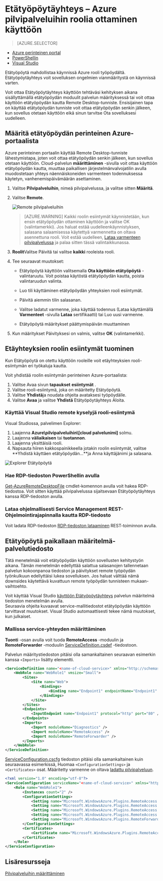 <properties 
pageTitle="Etätyöpöytäyhteys – Azure pilvipalveluihin roolia ottaminen käyttöön" 
description="Azure cloud palvelusovelluksen sallimaan työpöydän etäyhteyksien määrittäminen" 
services="cloud-services" 
documentationCenter="" 
authors="sbtron" 
manager="timlt" 
editor=""/>
<tags 
ms.service="cloud-services" 
ms.workload="tbd" 
ms.tgt_pltfrm="na" 
ms.devlang="na" 
ms.topic="article" 
ms.date="02/17/2016" 
ms.author="saurabh"/>

# <a name="enable-remote-desktop-connection-for-a-role-in-azure-cloud-services"></a>Etätyöpöytäyhteys – Azure pilvipalveluihin roolia ottaminen käyttöön

>[AZURE.SELECTOR]
- [Azure perinteinen portal](cloud-services-role-enable-remote-desktop.md)
- [PowerShellin](cloud-services-role-enable-remote-desktop-powershell.md)
- [Visual Studio](../vs-azure-tools-remote-desktop-roles.md)


Etätyöpöytä mahdollistaa käynnissä Azure rooli työpöydältä. Etätyöpöytäyhteys voit sovelluksen ongelmien vianmääritystä on käynnissä varten. 

Voit ottaa Etätyöpöytäyhteys käyttöön tehtäväsi kehityksen aikana sisällyttämällä etätyöpöydän moduulit palvelun määrityksessä tai voit ottaa käyttöön etätyöpöydän kautta Remote Desktop-tunniste. Ensisijainen tapa on käyttää etätyöpöydän tunniste voit ottaa etätyöpöydän senkin jälkeen, kun sovellus otetaan käyttöön eikä sinun tarvitse Ota sovelluksesi uudelleen. 


## <a name="configure-remote-desktop-from-the-azure-classic-portal"></a>Määritä etätyöpöydän perinteinen Azure-portaalista
Azure perinteinen portaalin käyttää Remote Desktop-tunniste lähestymistapa, joten voit ottaa etätyöpöydän senkin jälkeen, kun sovellus otetaan käyttöön. Cloud-palvelun **määrittäminen** -sivulla voit ottaa käyttöön etätyöpöydän kautta, muuttaa paikallisen järjestelmänvalvojatilin avulla muodostetaan yhteys näennäiskoneiden varmenteen todennuksessa käytetyn, vanhenemispäivämäärän asettaminen. 


1. Valitse **Pilvipalveluihin**, nimeä pilvipalvelussa, ja valitse sitten **Määritä**.

2. Valitse **Remote**.
    
    ![Remote pilvipalveluihin](./media/cloud-services-role-enable-remote-desktop/CloudServices_Remote.png)
    
    > [AZURE.WARNING] Kaikki roolin esiintymät käynnistetään, kun ensin etätyöpöydän ottaminen käyttöön ja valitse OK (valintamerkki). Jos haluat estää uudelleenkäynnistyksen, salasana salaamisessa käytettyä varmennetta on oltava asennettuna rooli. Voit estää uudelleen, [Lataa varmenteen pilvipalvelussa](cloud-services-how-to-create-deploy/#how-to-upload-a-certificate-for-a-cloud-service) ja palaa sitten tässä valintaikkunassa.
    

3. **Roolit**Valitse Päivitä tai valitse **kaikki** rooleista rooli.

4. Tee seuraavat muutokset:
    
    - Etätyöpöytä käyttöön valitsemalla **Ota käyttöön etätyöpöytä** -valintaruutu. Voit poistaa käytöstä etätyöpöydän kautta, poista valintaruudun valinta.
    
    - Luo tili käyttäminen etätyöpöydän yhteyksien rooli esiintymät.
    
    - Päivitä aiemmin tilin salasanan.
    
    - Valitse ladatut varmenne, joka käyttää todennus (Lataa käyttämällä **Varmenteet** -sivulla **Lataa** sertifikaatti) tai Luo uusi varmenne. 
    
    - Etätyöpöytä määritykset päättymispäivän muuttaminen

5. Kun määritykset Päivityksesi on valmis, valitse **OK** (valintamerkki).


## <a name="remote-into-role-instances"></a>Etäyhteyksien roolin esiintymät tuominen
Kun Etätyöpöytä on otettu käyttöön rooleille voit etäyhteyksien rooli-esiintymän eri työkaluja kautta.

Voit yhdistää roolin esiintymän perinteinen Azure-portaalista:
    
  1.   Valitse Avaa sivun **tapaukset** **esiintymät** .
  2.   Valitse rooli-esiintymä, joka on määritetty Etätyöpöytä.
  3.   Valitse **Yhdistä**ja noudata ohjeita avataksesi työpöydälle. 
  4.   Valitse **Avaa** ja valitse **Yhdistä** Etätyöpöytäyhteys Aloita. 


### <a name="use-visual-studio-to-remote-into-a-role-instance"></a>Käyttää Visual Studio remote kyselyjä rooli-esiintymä

Visual Studiossa, palvelimen Explorer:

1. Laajenna **Azure\\pilvipalveluihin\\[cloud palvelunimi]** solmu.
2. Laajenna **väliaikaisen** tai **tuotannon**.
3. Laajenna yksittäisiä rooli.
4. Napsauta hiiren kakkospainikkeella jotakin roolin esiintymät, valitse **Yhdistä käyttäen etätyöpöydän...**ja Anna käyttäjänimi ja salasana. 

![Explorer Etätyöpöytä](./media/cloud-services-role-enable-remote-desktop/ServerExplorer_RemoteDesktop.png)


### <a name="use-powershell-to-get-the-rdp-file"></a>Hae RDP-tiedoston PowerShellin avulla
[Get-AzureRemoteDesktopFile](https://msdn.microsoft.com/library/azure/dn495261.aspx) cmdlet-komennon avulla voit hakea RDP-tiedostoa. Voit sitten käyttää pilvipalvelussa sijaitsevaan Etätyöpöytäyhteys kanssa RDP-tiedoston avulla.

### <a name="programmatically-download-the-rdp-file-through-the-service-management-rest-api"></a>Lataa ohjelmallisesti Service Management REST-Ohjelmointirajapinnalla kautta RDP-tiedosto
Voit ladata RDP-tiedoston [RDP-tiedoston lataaminen](https://msdn.microsoft.com/library/jj157183.aspx) REST-toiminnon avulla. 



## <a name="to-configure-remote-desktop-in-the-service-definition-file"></a>Etätyöpöytä paikallaan määritelmä-palvelutiedosto

Tätä menetelmää voit etätyöpöydän käyttöön sovellusten kehitystyön aikana. Tämän menetelmän edellyttää salattua salasanojen tallennetaan palvelun kokoonpanoa tiedoston ja päivitykset remote työpöydän työnkulkuun edellyttäisi lukea sovelluksen. Jos haluat välttää nämä downsides käytettävä kuvattuun remote työpöydän tunnisteen mukaan-vaihtoehto.  

Voit käyttää Visual Studio [käyttöön Etätyöpöytäyhteys](../vs-azure-tools-remote-desktop-roles.md) palvelun määritelmä tiedoston menetelmän avulla.  
Seuraavia ohjeita kuvaavat service-mallitiedostot etätyöpöydän käyttöön tarvittavat muutokset. Visual Studio automaattisesti tekee nämä muutokset, kun julkaiset.

### <a name="set-up-the-connection-in-the-service-model"></a>Mallissa service-yhteyden määrittäminen 
**Tuonti** -osan avulla voit tuoda **RemoteAccess** -moduulin ja **RemoteForwarder** -moduulin [ServiceDefinition.csdef](cloud-services-model-and-package.md#csdef) -tiedostoon.

Palvelun määritystiedoston pitäisi olla samankaltainen seuraavan esimerkin kanssa `<Imports>` lisätty elementti.

```xml
<ServiceDefinition name="<name-of-cloud-service>" xmlns="http://schemas.microsoft.com/ServiceHosting/2008/10/ServiceDefinition" schemaVersion="2013-03.2.0">
    <WebRole name="WebRole1" vmsize="Small">
        <Sites>
            <Site name="Web">
                <Bindings>
                    <Binding name="Endpoint1" endpointName="Endpoint1" />
                </Bindings>
            </Site>
        </Sites>
        <Endpoints>
            <InputEndpoint name="Endpoint1" protocol="http" port="80" />
        </Endpoints>
        <Imports>
            <Import moduleName="Diagnostics" />
            <Import moduleName="RemoteAccess" />
            <Import moduleName="RemoteForwarder" />
        </Imports>
    </WebRole>
</ServiceDefinition>
```
[ServiceConfiguration.cscfg](cloud-services-model-and-package.md#cscfg) tiedoston pitäisi olla samankaltainen kuin seuraavassa esimerkissä, Huomaa `<ConfigurationSettings>` ja `<Certificates>` osat. Määritetty varmenne on oltava [ladattu pilvipalveluun](../cloud-services-how-to-create-deploy.md#how-to-upload-a-certificate-for-a-cloud-service).

```xml
<?xml version="1.0" encoding="utf-8"?>
<ServiceConfiguration serviceName="<name-of-cloud-service>" xmlns="http://schemas.microsoft.com/ServiceHosting/2008/10/ServiceConfiguration" osFamily="3" osVersion="*" schemaVersion="2013-03.2.0">
    <Role name="WebRole1">
        <Instances count="2" />
        <ConfigurationSettings>
            <Setting name="Microsoft.WindowsAzure.Plugins.RemoteAccess.Enabled" value="true" />
            <Setting name="Microsoft.WindowsAzure.Plugins.RemoteAccess.AccountUsername" value="[name-of-user-account]" />
            <Setting name="Microsoft.WindowsAzure.Plugins.RemoteAccess.AccountEncryptedPassword" value="[base-64-encrypted-user-password]" />
            <Setting name="Microsoft.WindowsAzure.Plugins.RemoteAccess.AccountExpiration" value="[certificate-expiration]" />
            <Setting name="Microsoft.WindowsAzure.Plugins.RemoteForwarder.Enabled" value="true" />
        </ConfigurationSettings>
        <Certificates>
            <Certificate name="Microsoft.WindowsAzure.Plugins.RemoteAccess.PasswordEncryption" thumbprint="[certificate-thumbprint]" thumbprintAlgorithm="sha1" />
        </Certificates>
    </Role>
</ServiceConfiguration>
```


## <a name="additional-resources"></a>Lisäresursseja

[Pilvipalveluihin määrittäminen](cloud-services-how-to-configure.md)